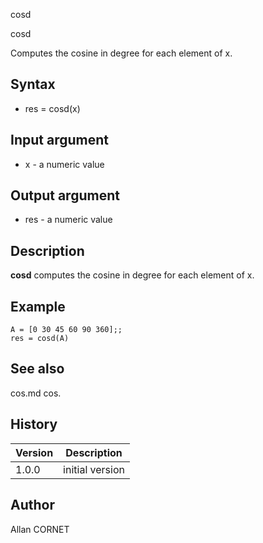 



cosd


cosd

Computes the cosine in degree for each element of x.

## Syntax

- res = cosd(x)

## Input argument

 - x - a numeric value

## Output argument

 - res - a numeric value

## Description

<b>cosd</b> computes the cosine in degree for each element of x.

## Example

```Nelson
A = [0 30 45 60 90 360];;
res = cosd(A)
```

## See also

cos.md cos.
## History

|Version|Description|
|------|------|
|1.0.0|initial version|


## Author

Allan CORNET



